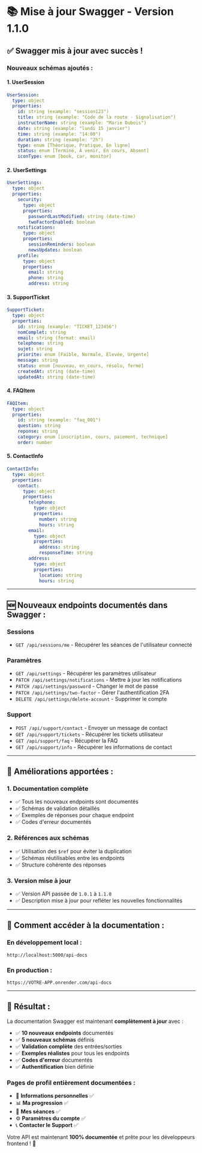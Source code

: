 # 📚 Mise à jour Swagger - Version 1.1.0

## ✅ Swagger mis à jour avec succès !

### **Nouveaux schémas ajoutés :**

#### **1. UserSession**
```yaml
UserSession:
  type: object
  properties:
    id: string (example: "session123")
    title: string (example: "Code de la route - Signalisation")
    instructorName: string (example: "Marie Dubois")
    date: string (example: "lundi 15 janvier")
    time: string (example: "14:00")
    duration: string (example: "2h")
    type: enum [Théorique, Pratique, En ligne]
    status: enum [Terminé, À venir, En cours, Absent]
    iconType: enum [book, car, monitor]
```

#### **2. UserSettings**
```yaml
UserSettings:
  type: object
  properties:
    security:
      type: object
      properties:
        passwordLastModified: string (date-time)
        twoFactorEnabled: boolean
    notifications:
      type: object
      properties:
        sessionReminders: boolean
        newsUpdates: boolean
    profile:
      type: object
      properties:
        email: string
        phone: string
        address: string
```

#### **3. SupportTicket**
```yaml
SupportTicket:
  type: object
  properties:
    id: string (example: "TICKET_123456")
    nomComplet: string
    email: string (format: email)
    telephone: string
    sujet: string
    priorite: enum [Faible, Normale, Élevée, Urgente]
    message: string
    status: enum [nouveau, en_cours, résolu, fermé]
    createdAt: string (date-time)
    updatedAt: string (date-time)
```

#### **4. FAQItem**
```yaml
FAQItem:
  type: object
  properties:
    id: string (example: "faq_001")
    question: string
    reponse: string
    category: enum [inscription, cours, paiement, technique]
    order: number
```

#### **5. ContactInfo**
```yaml
ContactInfo:
  type: object
  properties:
    contact:
      type: object
      properties:
        telephone:
          type: object
          properties:
            number: string
            hours: string
        email:
          type: object
          properties:
            address: string
            responseTime: string
        address:
          type: object
          properties:
            location: string
            hours: string
```

---

## 🆕 Nouveaux endpoints documentés dans Swagger :

### **Sessions**
- `GET /api/sessions/me` - Récupérer les séances de l'utilisateur connecté

### **Paramètres**
- `GET /api/settings` - Récupérer les paramètres utilisateur
- `PATCH /api/settings/notifications` - Mettre à jour les notifications
- `PATCH /api/settings/password` - Changer le mot de passe
- `PATCH /api/settings/two-factor` - Gérer l'authentification 2FA
- `DELETE /api/settings/delete-account` - Supprimer le compte

### **Support**
- `POST /api/support/contact` - Envoyer un message de contact
- `GET /api/support/tickets` - Récupérer les tickets utilisateur
- `GET /api/support/faq` - Récupérer la FAQ
- `GET /api/support/info` - Récupérer les informations de contact

---

## 🔧 Améliorations apportées :

### **1. Documentation complète**
- ✅ Tous les nouveaux endpoints sont documentés
- ✅ Schémas de validation détaillés
- ✅ Exemples de réponses pour chaque endpoint
- ✅ Codes d'erreur documentés

### **2. Références aux schémas**
- ✅ Utilisation des `$ref` pour éviter la duplication
- ✅ Schémas réutilisables entre les endpoints
- ✅ Structure cohérente des réponses

### **3. Version mise à jour**
- ✅ Version API passée de `1.0.1` à `1.1.0`
- ✅ Description mise à jour pour refléter les nouvelles fonctionnalités

---

## 📖 Comment accéder à la documentation :

### **En développement local :**
```
http://localhost:5000/api-docs
```

### **En production :**
```
https://VOTRE-APP.onrender.com/api-docs
```

---

## 🎯 Résultat :

La documentation Swagger est maintenant **complètement à jour** avec :

- ✅ **10 nouveaux endpoints** documentés
- ✅ **5 nouveaux schémas** définis
- ✅ **Validation complète** des entrées/sorties
- ✅ **Exemples réalistes** pour tous les endpoints
- ✅ **Codes d'erreur** documentés
- ✅ **Authentification** bien définie

### **Pages de profil entièrement documentées :**
- 👤 **Informations personnelles** ✅
- 📊 **Ma progression** ✅  
- 📅 **Mes séances** ✅
- ⚙️ **Paramètres du compte** ✅
- 📞 **Contacter le Support** ✅

Votre API est maintenant **100% documentée** et prête pour les développeurs frontend ! 🚀
